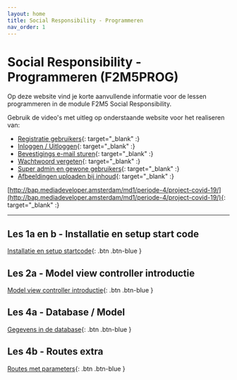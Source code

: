 ```yaml
---
layout: home
title: Social Responsibility - Programmeren
nav_order: 1
---
```


# Social Responsibility - Programmeren (F2M5PROG)

Op deze website vind je korte aanvullende informatie voor de lessen programmeren in de module F2M5 Social Responsibility.

Gebruik de video's met uitleg op onderstaande website voor het realiseren van:

- [Registratie gebruikers](http://bap.mediadeveloper.amsterdam/covid-19/features/gebruikers-registreren/){: target="_blank" :}
- [Inloggen / Uitloggen](http://bap.mediadeveloper.amsterdam/covid-19/features/inloggen-en-uitloggen/){: target="_blank" :}
- [Bevestigings e-mail sturen](http://bap.mediadeveloper.amsterdam/covid-19/features/bevestigings-e-mail-sturen/){: target="_blank" :}
- [Wachtwoord vergeten](http://bap.mediadeveloper.amsterdam/covid-19/features/06-wachtwoord-vergeten-reset/){: target="_blank" :}
- [Super admin en gewone gebruikers](http://bap.mediadeveloper.amsterdam/covid-19/features/07-super-admin-en-gewone-gebruikers/){: target="_blank" :}
- [Afbeeldingen uploaden bij inhoud](http://bap.mediadeveloper.amsterdam/covid-19/features/08-afbeeldingen-uploaden-en-koppelen-aan-inhoud/){: target="_blank" :}

[http://bap.mediadeveloper.amsterdam/md1/periode-4/project-covid-19/](http://bap.mediadeveloper.amsterdam/md1/periode-4/project-covid-19/){: target="_blank" :}


---

## Les 1a en b - Installatie en setup start code

[Installatie en setup startcode](01-startcode-setup){: .btn .btn-blue }

## Les 2a - Model view controller introductie

[Model view controller introductie](02-mvc-intro){: .btn .btn-blue }

## Les 4a - Database / Model
[Gegevens in de database](03-database){: .btn .btn-blue }

## Les 4b - Routes extra
[Routes met parameters](04-route-parameters){: .btn .btn-blue }
